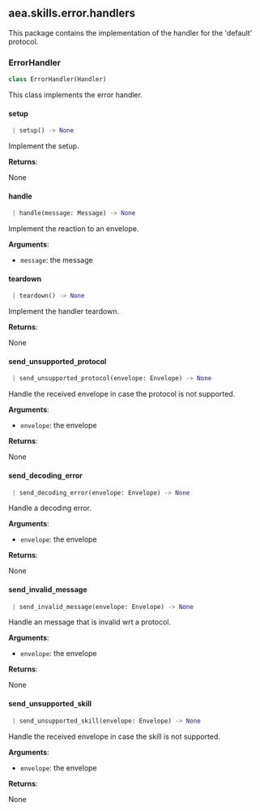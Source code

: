 <a name=".aea.skills.error.handlers"></a>
## aea.skills.error.handlers

This package contains the implementation of the handler for the 'default' protocol.

<a name=".aea.skills.error.handlers.ErrorHandler"></a>
### ErrorHandler

```python
class ErrorHandler(Handler)
```

This class implements the error handler.

<a name=".aea.skills.error.handlers.ErrorHandler.setup"></a>
#### setup

```python
 | setup() -> None
```

Implement the setup.

**Returns**:

None

<a name=".aea.skills.error.handlers.ErrorHandler.handle"></a>
#### handle

```python
 | handle(message: Message) -> None
```

Implement the reaction to an envelope.

**Arguments**:

- `message`: the message

<a name=".aea.skills.error.handlers.ErrorHandler.teardown"></a>
#### teardown

```python
 | teardown() -> None
```

Implement the handler teardown.

**Returns**:

None

<a name=".aea.skills.error.handlers.ErrorHandler.send_unsupported_protocol"></a>
#### send`_`unsupported`_`protocol

```python
 | send_unsupported_protocol(envelope: Envelope) -> None
```

Handle the received envelope in case the protocol is not supported.

**Arguments**:

- `envelope`: the envelope

**Returns**:

None

<a name=".aea.skills.error.handlers.ErrorHandler.send_decoding_error"></a>
#### send`_`decoding`_`error

```python
 | send_decoding_error(envelope: Envelope) -> None
```

Handle a decoding error.

**Arguments**:

- `envelope`: the envelope

**Returns**:

None

<a name=".aea.skills.error.handlers.ErrorHandler.send_invalid_message"></a>
#### send`_`invalid`_`message

```python
 | send_invalid_message(envelope: Envelope) -> None
```

Handle an message that is invalid wrt a protocol.

**Arguments**:

- `envelope`: the envelope

**Returns**:

None

<a name=".aea.skills.error.handlers.ErrorHandler.send_unsupported_skill"></a>
#### send`_`unsupported`_`skill

```python
 | send_unsupported_skill(envelope: Envelope) -> None
```

Handle the received envelope in case the skill is not supported.

**Arguments**:

- `envelope`: the envelope

**Returns**:

None

